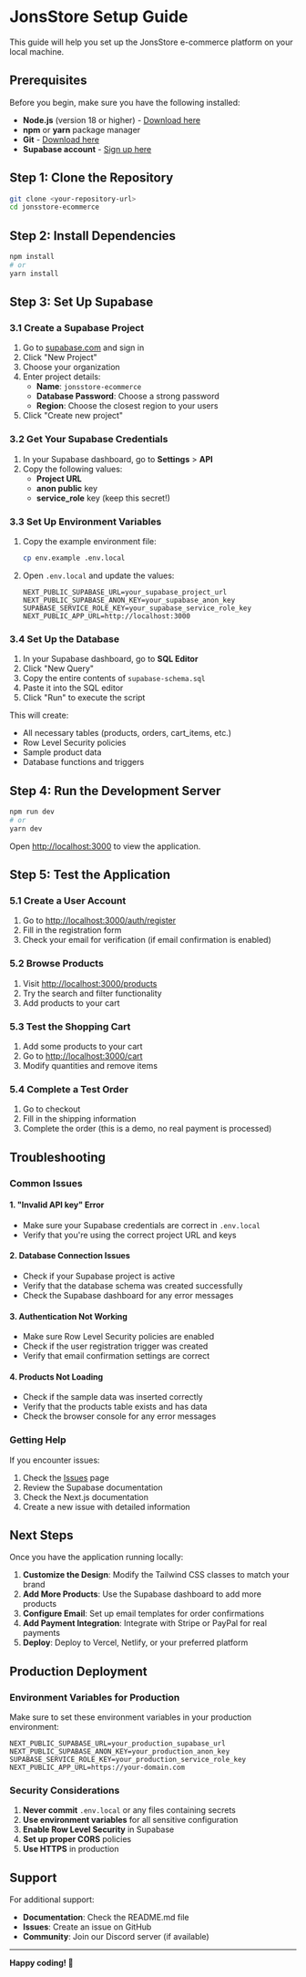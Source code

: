 # JonsStore Setup Guide

This guide will help you set up the JonsStore e-commerce platform on your local machine.

## Prerequisites

Before you begin, make sure you have the following installed:

- **Node.js** (version 18 or higher) - [Download here](https://nodejs.org/)
- **npm** or **yarn** package manager
- **Git** - [Download here](https://git-scm.com/)
- **Supabase account** - [Sign up here](https://supabase.com/)

## Step 1: Clone the Repository

```bash
git clone <your-repository-url>
cd jonsstore-ecommerce
```

## Step 2: Install Dependencies

```bash
npm install
# or
yarn install
```

## Step 3: Set Up Supabase

### 3.1 Create a Supabase Project

1. Go to [supabase.com](https://supabase.com) and sign in
2. Click "New Project"
3. Choose your organization
4. Enter project details:
   - **Name**: `jonsstore-ecommerce`
   - **Database Password**: Choose a strong password
   - **Region**: Choose the closest region to your users
5. Click "Create new project"

### 3.2 Get Your Supabase Credentials

1. In your Supabase dashboard, go to **Settings** > **API**
2. Copy the following values:
   - **Project URL**
   - **anon public** key
   - **service_role** key (keep this secret!)

### 3.3 Set Up Environment Variables

1. Copy the example environment file:
   ```bash
   cp env.example .env.local
   ```

2. Open `.env.local` and update the values:
   ```env
   NEXT_PUBLIC_SUPABASE_URL=your_supabase_project_url
   NEXT_PUBLIC_SUPABASE_ANON_KEY=your_supabase_anon_key
   SUPABASE_SERVICE_ROLE_KEY=your_supabase_service_role_key
   NEXT_PUBLIC_APP_URL=http://localhost:3000
   ```

### 3.4 Set Up the Database

1. In your Supabase dashboard, go to **SQL Editor**
2. Click "New Query"
3. Copy the entire contents of `supabase-schema.sql`
4. Paste it into the SQL editor
5. Click "Run" to execute the script

This will create:
- All necessary tables (products, orders, cart_items, etc.)
- Row Level Security policies
- Sample product data
- Database functions and triggers

## Step 4: Run the Development Server

```bash
npm run dev
# or
yarn dev
```

Open [http://localhost:3000](http://localhost:3000) to view the application.

## Step 5: Test the Application

### 5.1 Create a User Account

1. Go to [http://localhost:3000/auth/register](http://localhost:3000/auth/register)
2. Fill in the registration form
3. Check your email for verification (if email confirmation is enabled)

### 5.2 Browse Products

1. Visit [http://localhost:3000/products](http://localhost:3000/products)
2. Try the search and filter functionality
3. Add products to your cart

### 5.3 Test the Shopping Cart

1. Add some products to your cart
2. Go to [http://localhost:3000/cart](http://localhost:3000/cart)
3. Modify quantities and remove items

### 5.4 Complete a Test Order

1. Go to checkout
2. Fill in the shipping information
3. Complete the order (this is a demo, no real payment is processed)

## Troubleshooting

### Common Issues

#### 1. "Invalid API key" Error
- Make sure your Supabase credentials are correct in `.env.local`
- Verify that you're using the correct project URL and keys

#### 2. Database Connection Issues
- Check if your Supabase project is active
- Verify that the database schema was created successfully
- Check the Supabase dashboard for any error messages

#### 3. Authentication Not Working
- Make sure Row Level Security policies are enabled
- Check if the user registration trigger was created
- Verify that email confirmation settings are correct

#### 4. Products Not Loading
- Check if the sample data was inserted correctly
- Verify that the products table exists and has data
- Check the browser console for any error messages

### Getting Help

If you encounter issues:

1. Check the [Issues](https://github.com/your-repo/issues) page
2. Review the Supabase documentation
3. Check the Next.js documentation
4. Create a new issue with detailed information

## Next Steps

Once you have the application running locally:

1. **Customize the Design**: Modify the Tailwind CSS classes to match your brand
2. **Add More Products**: Use the Supabase dashboard to add more products
3. **Configure Email**: Set up email templates for order confirmations
4. **Add Payment Integration**: Integrate with Stripe or PayPal for real payments
5. **Deploy**: Deploy to Vercel, Netlify, or your preferred platform

## Production Deployment

### Environment Variables for Production

Make sure to set these environment variables in your production environment:

```env
NEXT_PUBLIC_SUPABASE_URL=your_production_supabase_url
NEXT_PUBLIC_SUPABASE_ANON_KEY=your_production_anon_key
SUPABASE_SERVICE_ROLE_KEY=your_production_service_role_key
NEXT_PUBLIC_APP_URL=https://your-domain.com
```

### Security Considerations

1. **Never commit** `.env.local` or any files containing secrets
2. **Use environment variables** for all sensitive configuration
3. **Enable Row Level Security** in Supabase
4. **Set up proper CORS** policies
5. **Use HTTPS** in production

## Support

For additional support:

- **Documentation**: Check the README.md file
- **Issues**: Create an issue on GitHub
- **Community**: Join our Discord server (if available)

---

**Happy coding! 🚀**
